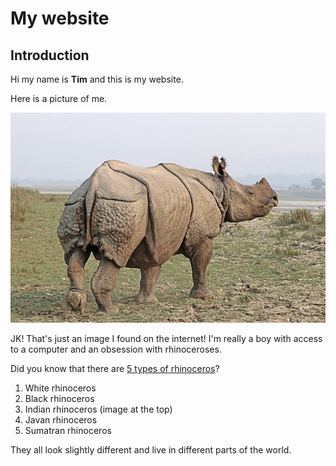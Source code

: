 My website
=====

Introduction
-----

Hi my name is **Tim** and this is my website.

Here is a picture of me.

![rhinoceros](Rhinoceros_unicornis.jpg)

JK! That's just an image I found on the internet! I'm really a boy with access to a computer and an obsession with rhinoceroses.

Did you know that there are [5 types of rhinoceros](https://en.wikipedia.org/wiki/Rhinoceros)?
1.	White rhinoceros
2.	Black rhinoceros
3.	Indian rhinoceros (image at the top)
4.	Javan rhinoceros
5.	Sumatran rhinoceros

They all look slightly different and live in different parts of the world.
